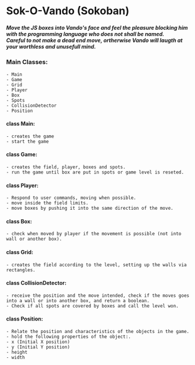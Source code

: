 # Sok-O-Vando (Sokoban)

##### Move the JS boxes into Vando's face and feel the pleasure blocking him with the programming language who does not shall be named.<br />Careful to not make a dead end move, ortherwise Vando will laugth at your worthless and unusefull mind.

### Main Classes:<br />
	- Main
	- Game
	- Grid
	- Player
	- Box
	- Spots
	- CollisionDetector
	- Position



#### class Main:
	- creates the game
	- start the game


#### class Game:
	- creates the field, player, boxes and spots.
	- run the game until box are put in spots or game level is reseted.

	
#### class Player:
	- Respond to user commands, moving when possible.
	- move inside the field limits.
	- move boxes by pushing it into the same direction of the move.

	
#### class Box:
	- check when moved by player if the movement is possible (not into wall or another box).


#### class Grid:
	- creates the field according to the level, setting up the walls via rectangles.

	
#### class CollisionDetector:
	- receive the position and the move intended, check if the moves goes into a wall or into another box, and return a boolean.
    - Check if all spots are covered by boxes and call the level won.


#### class Position:
	- Relate the position and characteristics of the objects in the game.
	- hold the following properties of the object:.
	- x (Initial X position)
	- y (Initial Y position)
	- height
	- width

